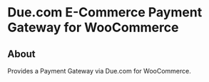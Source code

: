 # Due.com E-Commerce Payment Gateway for WooCommerce

## About

Provides a Payment Gateway via Due.com for WooCommerce.
